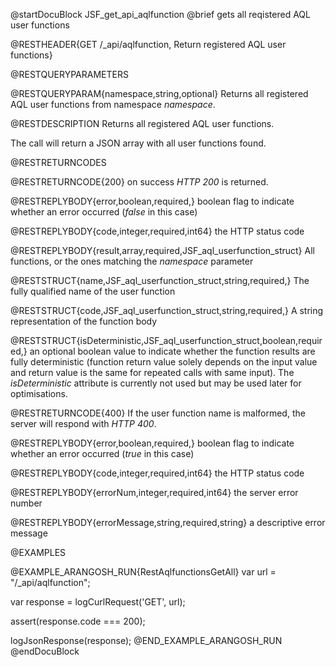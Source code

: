 
@startDocuBlock JSF_get_api_aqlfunction
@brief gets all reqistered AQL user functions

@RESTHEADER{GET /_api/aqlfunction, Return registered AQL user functions}

@RESTQUERYPARAMETERS

@RESTQUERYPARAM{namespace,string,optional}
Returns all registered AQL user functions from namespace *namespace*.

@RESTDESCRIPTION
Returns all registered AQL user functions.

The call will return a JSON array with all user functions found.

@RESTRETURNCODES

@RESTRETURNCODE{200}
on success *HTTP 200* is returned.

@RESTREPLYBODY{error,boolean,required,}
boolean flag to indicate whether an error occurred (*false* in this case)

@RESTREPLYBODY{code,integer,required,int64}
the HTTP status code

@RESTREPLYBODY{result,array,required,JSF_aql_userfunction_struct}
All functions, or the ones matching the *namespace* parameter 

@RESTSTRUCT{name,JSF_aql_userfunction_struct,string,required,}
The fully qualified name of the user function

@RESTSTRUCT{code,JSF_aql_userfunction_struct,string,required,}
A string representation of the function body

@RESTSTRUCT{isDeterministic,JSF_aql_userfunction_struct,boolean,required,}
an optional boolean value to indicate whether the function
results are fully deterministic (function return value solely depends on
the input value and return value is the same for repeated calls with same
input). The *isDeterministic* attribute is currently not used but may be
used later for optimisations.


@RESTRETURNCODE{400}
If the user function name is malformed, the server will respond with *HTTP 400*.

@RESTREPLYBODY{error,boolean,required,}
boolean flag to indicate whether an error occurred (*true* in this case)

@RESTREPLYBODY{code,integer,required,int64}
the HTTP status code

@RESTREPLYBODY{errorNum,integer,required,int64}
the server error number

@RESTREPLYBODY{errorMessage,string,required,string}
a descriptive error message


@EXAMPLES

@EXAMPLE_ARANGOSH_RUN{RestAqlfunctionsGetAll}
  var url = "/_api/aqlfunction";

  var response = logCurlRequest('GET', url);

  assert(response.code === 200);

  logJsonResponse(response);
@END_EXAMPLE_ARANGOSH_RUN
@endDocuBlock

